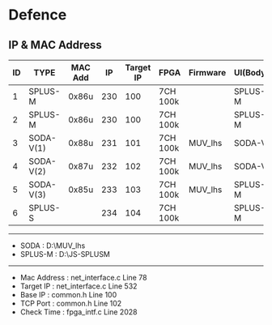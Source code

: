 # Defence

IP & MAC Address
--
|ID|TYPE| MAC Add | IP | Target IP | FPGA | Firmware | UI(Body) |  ETC |
|---|---|---|---|---|---|---|---|---|
|1|SPLUS-M| 0x86u | 230 | 100 |7CH 100k||SPLUS-M|Portable|
|2|SPLUS-M| 0x86u | 230 | 100 |7CH 100k||SPLUS-M|ENV Test|
|3|SODA-V(1)| 0x88u | 231 | 101 |7CH 100k |MUV_lhs|SODA-V||
|4|SODA-V(2)| 0x87u| 232 | 102 |7CH 100k |MUV_lhs|SODA-V||
|5|SODA-V(3)| 0x85u | 233 | 103 |7CH 100k |MUV_lhs|SPLUS-M| SW Only |
|6|SPLUS-S| | 234 | 104 |7CH 100k  || SPLUS-M | 6CH |

---

* SODA    : D:\MUV_lhs
* SPLUS-M : D:\JS-SPLUSM

***

* Mac Address : net_interface.c   Line 78
* Target IP   : net_interface.c   Line 532
* Base IP     : common.h          Line 100
* TCP Port    : common.h          Line 102
* Check Time  : fpga_intf.c       Line 2028
